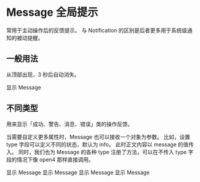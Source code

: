 
# Message 全局提示

常用于主动操作后的反馈提示。 与 Notification 的区别是后者更多用于系统级通知的被动提醒。

## 一般用法

从顶部出现，3 秒后自动消失。

<go-button type="primary" id="btn">显示 Message</go-button>

## 不同类型

用来显示「成功、警告、消息、错误」类的操作反馈。

当需要自定义更多属性时，Message 也可以接收一个对象为参数。 比如，设置 type 字段可以定义不同的状态，默认为 info。 此时正文内容以 message 的值传入。
同时，我们也为 Message 的各种 type 注册了方法，可以在不传入 type 字段的情况下像 open4 那样直接调用。

<go-button type="success" id="btn-s">显示 Message</go-button>
<go-button type="warning" id="btn-w">显示 Message</go-button>
<go-button type="danger" id="btn-e">显示 Message</go-button>
<go-button type="info" id="btn-i">显示 Message</go-button>

<script setup>
import { onMounted } from 'vue';
import { message } from '@wdslib/go-design'
onMounted(()=>{
    // console.log(message)
    document.getElementById('btn').addEventListener('click', ()=>{
        // message({type: 'success',content: '这是测试内容'})
         message.notice({content: '常用于主动操作后的反馈提示。 与 Notification 的区别是后者更多用于系统级通知的被动提醒。 与 Notification 的区别是后者更多用于系统级通知的被动提醒。11',onClose:()=>{
                console.log(3);
         }})
    })
    document.getElementById('btn-s').addEventListener('click', ()=>{
        message.success('这是测试内容')
    })
    document.getElementById('btn-w').addEventListener('click', ()=>{
        message.warning('这是测试内容')
    })
    document.getElementById('btn-e').addEventListener('click', ()=>{
        message.error('这是测试内容')
    })
    document.getElementById('btn-i').addEventListener('click', ()=>{
        message.info('这是测试内容')
    })
    
})
</script>
